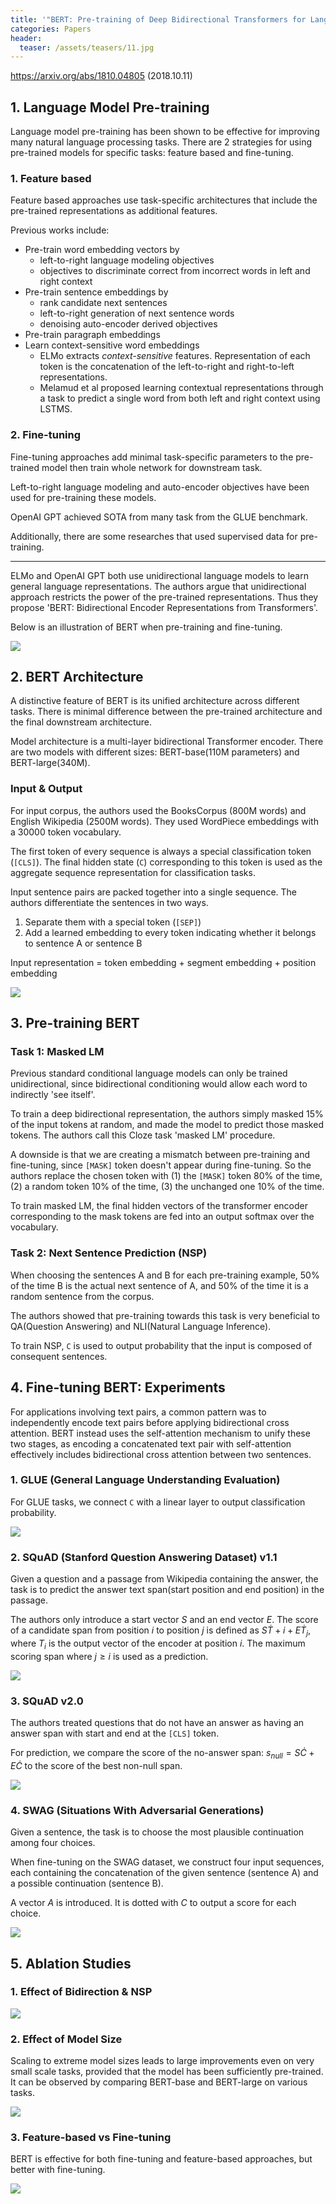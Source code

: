 ```yaml
---
title: '"BERT: Pre-training of Deep Bidirectional Transformers for Language Understanding" Summarized'
categories: Papers
header:
  teaser: /assets/teasers/11.jpg
---
```


https://arxiv.org/abs/1810.04805 (2018.10.11)



## 1. Language Model Pre-training

Language model pre-training has been shown to be effective for improving many natural language processing tasks. There are 2 strategies for using pre-trained models for specific tasks: feature based and fine-tuning.

### 1. Feature based

Feature based approaches use task-specific architectures that include the pre-trained representations as additional features.

Previous works include:

* Pre-train word embedding vectors by
  * left-to-right language modeling objectives
  * objectives to discriminate correct from incorrect words in left and right context
* Pre-train sentence embeddings by
  * rank candidate next sentences
  * left-to-right generation of next sentence words
  * denoising auto-encoder derived objectives
* Pre-train paragraph embeddings
* Learn context-sensitive word embeddings
  * ELMo extracts *context-sensitive* features. Representation of each token is the concatenation of the left-to-right and right-to-left representations.
  * Melamud et al proposed learning contextual representations through a task to predict a single word from both left and right context using LSTMS.

### 2. Fine-tuning

Fine-tuning approaches add minimal task-specific parameters to the pre-trained model then train whole network for downstream task.

Left-to-right language modeling and auto-encoder objectives have been used for pre-training these models.

OpenAI GPT achieved SOTA from many task from the GLUE benchmark.



Additionally, there are some researches that used supervised data for pre-training.

---

ELMo and OpenAI GPT both use unidirectional language models to learn general language representations. The authors argue that unidirectional approach restricts the power of the pre-trained representations. Thus they propose 'BERT: Bidirectional Encoder Representations from Transformers'.

Below is an illustration of BERT when pre-training and fine-tuning.

![](https://lh3.googleusercontent.com/J11-WbRANqdVgEbZP2Kc1Cu9OLeyXTSqHoHNCwPPomdqciC9RV7b_21gWcl81s8mnxeP8ntIOy-SJ62BZB0RdeFqjnFdKbuT938E-fKdbw8E8s1bnhwJF3Fcg7bWHJIFtDSWZXZ0ng=w2400)



## 2. BERT Architecture

A distinctive feature of BERT is its unified architecture across different tasks. There is minimal difference between the pre-trained architecture and the final downstream architecture.

Model architecture is a multi-layer bidirectional Transformer encoder. There are two models with different sizes: BERT-base(110M parameters) and BERT-large(340M).

### Input & Output

For input corpus, the authors used the BooksCorpus (800M words) and English Wikipedia (2500M words). They used WordPiece embeddings with a 30000 token vocabulary.

The first token of every sequence is always a special classification token (`[CLS]`). The final hidden state (`C`) corresponding to this token is used as the aggregate sequence representation for classification tasks.

Input sentence pairs are packed together into a single sequence. The authors differentiate the sentences in two ways.

1. Separate them with a special token (`[SEP]`)
2. Add a learned embedding to every token indicating whether it belongs to sentence A or sentence B

Input representation = token embedding + segment embedding + position embedding

![](https://lh3.googleusercontent.com/sX__ymEgHZSwSau-Oqb4d2gYVcu7yWrLrLKed9SPFgWaC0NtOObJORXCeJBDF4Bpcg-cgm3BOEsyhRkUKuUPAMTQ-u2PqNKBCdOv85DR1rjVz8AHqBdSp7_3XSoJpTwEpcux7IT5wg=w2400)



## 3. Pre-training BERT

### Task 1: Masked LM

Previous standard conditional language models can only be trained unidirectional, since bidirectional conditioning would allow each word to indirectly 'see itself'.

To train a deep bidirectional representation, the authors simply masked 15% of the input tokens at random, and made the model to predict those masked tokens. The authors call this Cloze task 'masked LM' procedure.

A downside is that we are creating a mismatch between pre-training and fine-tuning, since `[MASK]` token doesn't appear during fine-tuning. So the authors replace the chosen token with (1) the `[MASK]` token 80% of the time, (2) a random token 10% of the time, (3) the unchanged one 10% of the time.

To train masked LM, the final hidden vectors of the transformer encoder corresponding to the mask tokens are fed into an output softmax over the vocabulary.

### Task 2: Next Sentence Prediction (NSP)

When choosing the sentences A and B for each pre-training example, 50% of the time B is the actual next sentence of A, and 50% of the time it is a random sentence from the corpus.

The authors showed that pre-training towards this task is very beneficial to QA(Question Answering) and NLI(Natural Language Inference).

To train NSP, `C` is used to output probability that the input is composed of consequent sentences.



## 4. Fine-tuning BERT: Experiments

For applications involving text pairs, a common pattern was to independently encode text pairs before applying bidirectional cross attention. BERT instead uses the self-attention mechanism to unify these two stages, as encoding a concatenated text pair with self-attention effectively includes bidirectional cross attention between two sentences.

### 1. GLUE (General Language Understanding Evaluation)

For GLUE tasks, we connect `C` with a linear layer to output classification probability.

![](https://lh3.googleusercontent.com/oFnzkYxKAUOnfr5AH7FCBnOQuuVQyPhOUnA5Cfo92a9pspwGefmbLyFLnLZcmI4PKV4Kn7CZiFvb4sYuvfiEHDJ7CuIQkq_jcRiwsLAd5jEOsWanTnASTb9nFQZUfvb7_C4Qudsysg=w2400)

### 2. SQuAD (Stanford Question Answering Dataset) v1.1

Given a question and a passage from Wikipedia containing the answer, the task is to predict the answer text span(start position and end position) in the passage.

The authors only introduce a start vector $S$ and an end vector $E$. The score of a candidate span from position $i$ to position $j$ is defined as $S\dot T+i + E\dot T_j$, where $T_i$ is the output vector of the encoder at position $i$. The maximum scoring span where $j \geq i$ is used as a prediction.

![](https://lh3.googleusercontent.com/do59S90ykHEdIqEYRq95URwmnXnRdyNZPtHNc7JHw2SlyoKuuFpsbPfuQjIj8c_ohnTiaPaGX2Ao2PZQ9xBV7HqTGWH0Wz7OetWKekRSwN2iNALEprXdEh4DR6X5jOEPUxKJYCcNwA=w2400)

### 3. SQuAD v2.0

The authors treated questions that do not have an answer as having an answer span with start and end at the `[CLS]` token.

For prediction, we compare the score of the no-answer span: $s_{null}=S\dot C + E \dot C$ to the score of the best non-null span.

![](https://lh3.googleusercontent.com/s3dp6QqST2t5qkM9WwLcS66Frpn-poEb-YPvuROOZrmbu0T_TLfgVdwjd-4kE7G-GS2vsKSbq4AcCHoYmM1sUq60jehl4VMIEgLGynUNcjCOpjmeEc27wc3QNVy2NYEQ5Csq0wkD8Q=w2400)

### 4. SWAG (Situations With Adversarial Generations)

Given a sentence, the task is to choose the most plausible continuation among four choices.

When fine-tuning on the SWAG dataset, we construct four input sequences, each containing
the concatenation of the given sentence (sentence A) and a possible continuation (sentence B).

A vector $A$ is introduced. It is dotted with $C$ to output a score for each choice.

![](https://lh3.googleusercontent.com/6P8F1Y2yl59OhBbk_d51LZ-u2pPaoaypMsripR8izS4Nim8JfdptZ3aH1L-wRqmN_u5OpT9XtYBM_p6MPseOEdTbqkIPc_bW3v_ocvCFc7tnG78GMrG7N92QT5JviRgNNL1_728RNA=w2400)



## 5. Ablation Studies

### 1. Effect of Bidirection & NSP

![](https://lh3.googleusercontent.com/e9UNNs98D0B2OJBjX6RkE-NbHu454ie6ki5oEB1d8xx0sNZ-MF7bR6gshLmG9ahctBXzYJtf1a3FY2XsDA11AQLAliMaKj6_p-oidC87BFTEEfeB2rSDT-V2ZllwAhVCji6kXD1u6Q=w2400)

### 2. Effect of Model Size

Scaling to extreme model sizes leads to large improvements even on very small scale tasks, provided that the model has been sufficiently pre-trained. It can be observed by comparing BERT-base and BERT-large on various tasks.

![](https://lh3.googleusercontent.com/kX3hUfXpUV-hZNZE-vsSXUrZRcLcsgU9sHYwAniUkvYrcspJP7FSwpgdSZayJeau0KBnKhVolYTpGbCJ3VXv-fb99zf1pkpjGGP24KXxzqKPMV4-xt1ETDa2DmrW4s7gRgz60m4lKg=w2400)

### 3. Feature-based vs Fine-tuning

BERT is effective for both fine-tuning and feature-based approaches, but better with fine-tuning.

![](https://lh3.googleusercontent.com/eTUKHqQdXsVk2YmXgoyhfWqXwGIBttd2c4Y-CXp6MwglRziW-b7GvDzI8ak2MS8oaO_cNYxH74wTPAF7dHxLxftSpLUWLVlgwXnh9jXzKc7Kc0LpVlyFpWqcS0QR9_MNmLFBSW0AQw=w2400)
